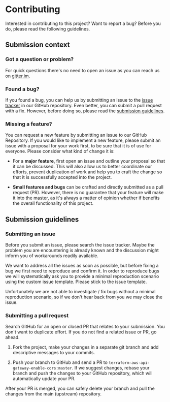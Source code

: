 # Contributing

Interested in contributing to this project? Want to report a bug? Before you do,
please read the following guidelines.

## Submission context

### Got a question or problem?

For quick questions there's no need to open an issue as you can reach us on
[gitter.im][1].

  [1]: https://gitter.im/squidfunk/terraform-aws-api-gateway-enable-cors

### Found a bug?

If you found a bug, you can help us by submitting an issue to the
[issue tracker][2] in our GitHub repository. Even better, you can submit
a pull request with a fix. However, before doing so, please read the
[submission guidelines][3].

  [2]: https://github.com/squidfunk/terraform-aws-api-gateway-enable-cors/issues
  [3]: #submission-guidelines

### Missing a feature?

You can request a new feature by submitting an issue to our GitHub Repository.
If you would like to implement a new feature, please submit an issue with a
proposal for your work first, to be sure that it is of use for everyone.
Please consider what kind of change it is:

* For a **major feature**, first open an issue and outline your proposal so
  that it can be discussed. This will also allow us to better coordinate our
  efforts, prevent duplication of work and help you to craft the change so
  that it is successfully accepted into the project.

* **Small features and bugs** can be crafted and directly submitted as a pull
  request (PR). However, there is no guarantee that your feature will make it
  into the master, as it's always a matter of opinion whether if benefits the
  overall functionality of this project.

## Submission guidelines

### Submitting an issue

Before you submit an issue, please search the issue tracker. Maybe the problem
you are encountering is already known and the discussion might inform you of
workarounds readily available.

We want to address all the issues as soon as possible, but before fixing a bug
we first need to reproduce and confirm it. In order to reproduce bugs we will
systematically ask you to provide a minimal reproduction scenario using the
custom issue template. Please stick to the issue template.

Unfortunately we are not able to investigate / fix bugs without a minimal
reproduction scenario, so if we don't hear back from you we may close the issue.

### Submitting a pull request

Search GitHub for an open or closed PR that relates to your submission. You
don't want to duplicate effort. If you do not find a related issue or PR,
go ahead.

1. Fork the project, make your changes in a separate git branch and add
   descriptive messages to your commits.

2. Push your branch to GitHub and send a PR to
  `terraform-aws-api-gateway-enable-cors:master`. If we suggest changes, rebase
   your branch and push the changes to your GitHub repository, which will
   automatically update your PR.

After your PR is merged, you can safely delete your branch and pull the changes
from the main (upstream) repository.
